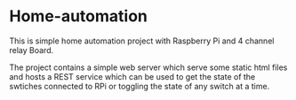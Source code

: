 # Home-automation
This is simple home automation project with Raspberry Pi and 4 channel relay Board.

The project contains a simple web server which serve some static html files and hosts a REST service which can be used to get the state of the swtiches connected to RPi or toggling the state of any switch at a time.

